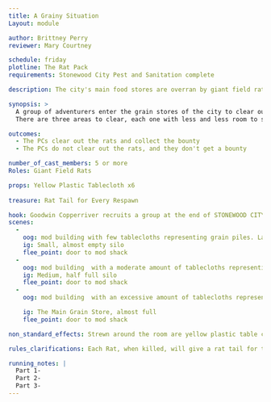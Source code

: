 ```yaml
---
title: A Grainy Situation
Layout: module

author: Brittney Perry	
reviewer: Mary Courtney

schedule: friday
plotline: The Rat Pack
requirements: Stonewood City Pest and Sanitation complete

description: The city's main food stores are overran by giant field rats. These rats will eat everything and spread disease. The city is asking the local adventurers to help clear the rats from the main grain store area. The city is offering a 30 silver reward to clear out the stores.

synopsis: >  
  A group of adventurers enter the grain stores of the city to clear out the Giant Field Rat infestation. The grain stores are dangerous, and sink holes are easy to step into. Strewn around the room are yellow plastic table cloths, which represent grain sink holes. If a PC steps or falls into a grain sink hole, they can not move the part in contact with the sinkhole until they are rescued on a three count of "I pull you free". They can pull out a stuck player on a three count, as long as they don't touch the grain. A player cannot free themselves from the grain. The Rats are immune to the sink holes and may walk freely.
  There are three areas to clear, each one with less and less room to safely walk, and more rats as the walking space lessens. The first is a small silo, partially filled with grain, and has a small infestation. The second is a medium silo, half filled with grain and a heavier infestation. The last is the main grain store that is almost full and contains a very heavy infestation. All three levels must be cleared to receive pay. 

outcomes: 
  - The PCs clear out the rats and collect the bounty
  - The PCs do not clear out the rats, and they don't get a bounty

number_of_cast_members: 5 or more
Roles: Giant Field Rats

props: Yellow Plastic Tablecloth x6
 
treasure: Rat Tail for Every Respawn

hook: Goodwin Copperriver recruits a group at the end of STONEWOOD CITY PEST AND SANITATION
scenes: 
  - 
    oog: mod building with few tablecloths representing grain piles. Large gaps between tablecloths, medium size infestation
    ig: Small, almost empty silo 
    flee_point: door to mod shack 
  - 
    oog: mod building  with a moderate amount of tablecloths representing grain piles. Medium gaps between tablecloths, large infestation
    ig: Medium, half full silo 
    flee_point: door to mod shack 
  - 
    oog: mod building  with an excessive amount of tablecloths representing grain piles. Small gaps between tablecloths, extra large infestation

    ig: The Main Grain Store, almost full
    flee_point: door to mod shack 

non_standard_effects: Strewn around the room are yellow plastic table cloths, which are grain sink holes. If a PC steps or falls into a grain pit, they can not move any body part in contact with the plastic and are rescued on a three count [One I pull you free, Two I pull you free... etc].

rules_clarifications: Each Rat, when killed, will give a rat tail for the bounty. These are in game items.

running_notes: |
  Part 1- 
  Part 2- 
  Part 3- 
---
```

